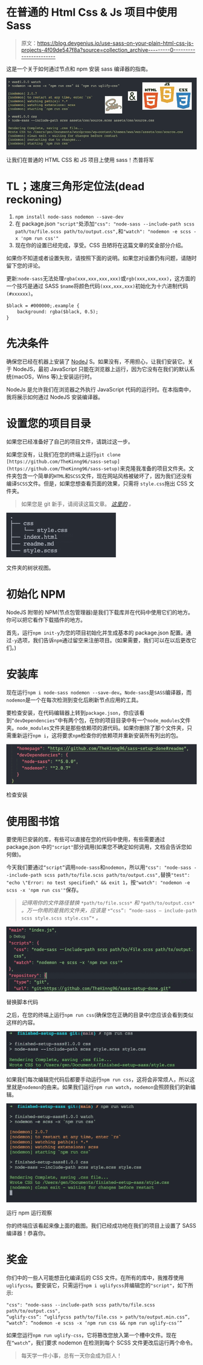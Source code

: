 # 在普通的 Html Css & Js 项目中使用 Sass

> 原文：<https://blog.devgenius.io/use-sass-on-your-plain-html-css-js-projects-4f09de547f8a?source=collection_archive---------0----------------------->

这是一个关于如何通过节点和 npm 安装 sass 编译器的指南。

![](img/4247c56e20e68b6b25c0cde040723986.png)

让我们在普通的 HTML CSS 和 JS 项目上使用 sass！杰普将军

# TL；速度三角形定位法(dead reckoning)

1.  `npm install node-sass nodemon --save-dev`
2.  在 package.json `"script"`处添加`"css": "node-sass --include-path scss path/to/file.scss path/to/output.css",`和`"watch": "nodemon -e scss -x 'npm run css'"`
3.  现在你的设置已经完成，享受。CSS 丑陋将在这篇文章的奖金部分介绍。

如果你不知道或者设置失败，请按照下面的说明。如果您对设置仍有问题，请随时留下您的评论。

更新:`node-sass`无法处理`rgba(xxx,xxx,xxx,xxx)`或`rgb(xxx,xxx,xxx)`，这方面的一个技巧是通过 SASS `$name`将颜色代码`(xxx,xxx,xxx)`初始化为十六进制代码`(#xxxxxx)`。

```
$black = #000000;.example {
    background: rgba($black, 0.5);
}
```

# 先决条件

确保您已经在机器上安装了 [NodeJ](https://nodejs.org/en/) S。如果没有，不用担心，让我们安装它。关于 NodeJS，最初 JavaScript 只能在浏览器上运行，因为它没有在我们的默认系统(macOS，Wins 等)上安装运行时。

NodeJs 是允许我们在浏览器之外执行 JavaScript 代码的运行时。在本指南中，我将展示如何通过 NodeJS 安装编译器。

# 设置您的项目目录

如果您已经准备好了自己的项目文件，请跳过这一步。

如果您没有，让我们在您的终端上运行`git clone [https://github.com/TheKinng96/sass-setup](https://github.com/TheKinng96/sass-setup)`来克隆我准备的项目文件夹。文件夹包含一个简单的`HTML`和`SCSS`文件，现在网站风格被破坏了，因为我们还没有编译`SCSS`文件。但是，如果您想查看页面的效果，只需将 `style.css`拖出 CSS 文件夹。

> 如果您是 git 新手，请阅读这篇文章。 [*这里的*](https://medium.com/dev-genius/git-to-getting-repos-from-others-ff829802ba54) *。*

![](img/12ddce0abcd5a2e3a8535aa5cdac235d.png)

文件夹的树状视图。

# 初始化 NPM

NodeJS 附带的 NPM(节点包管理器)是我们下载库并在代码中使用它们的地方。你可以把它看作下载插件的地方。

首先，运行`npm init-y`为您的项目初始化并生成基本的 package.json 配置。通过`-y`选项，我们告诉`npm`通过留空来注册项目。(如果需要，我们可以在以后更改它们。)

# 安装库

现在运行`npm i node-sass nodemon --save-dev`。`Node-sass`是`SASS`编译器，而`nodemon`是一个在每次检测到变化后刷新节点应用的工具。

要检查安装，在代码编辑器上转到`package.json`，你应该看到`“devDependencies”`中有两个包，在你的项目目录中有一个`node_modules`文件夹。`node_modules`文件夹是那些依赖项的源代码。如果你删除了那个文件夹，只需重新运行`npm i`，这将要求`npm`检查你的依赖项并重新安装所有列出的包。

![](img/95ac709482ba771a0c8a2318d31c8d0e.png)

检查安装

# 使用图书馆

要使用已安装的库，有些可以直接在您的代码中使用，有些需要通过 package.json 中的`"script"`部分调用(如果您不确定如何调用，文档会告诉您如何做)。

今天我们要通过`“script”`调用`node-sass`和`nodemon`，所以用`"css": "node-sass --include-path scss path/to/file.scss path/to/output.css",`替换`"test": "echo \"Error: no test specified\" && exit 1`，按`"watch": "nodemon -e scss -x 'npm run css'"`保存。

> *记得用你的文件路径替换* `*path/to/file.scss*` *和* `*path/to/output.css*` *。万一你用的是我的文件夹，应该是* `*“css”: “node-sass — include-path scss style.scss style.css”*` *。*

![](img/e6196dd36d83d53273f49d6d4756c523.png)

替换脚本代码

之后，在您的终端上运行`npm run css`(确保您在正确的目录中)您应该会看到类似这样的内容。

![](img/fd0e51134ab1acffab5aff4492efd6a2.png)

如果我们每次编辑完代码后都要手动运行`npm run css`，这将会非常烦人，所以这里就是`nodemon`的由来。如果我们运行`npm run watch`，`nodemon`会照顾我们的新编辑。

![](img/449ef141bcd8875811ecef305f56dace.png)

运行 npm 运行观察

你的终端应该看起来像上面的截图。我们已经成功地在我们的项目上设置了 SASS 编译器！恭喜你。

# 奖金

你们中的一些人可能想丑化编译后的 CSS 文件。在所有的库中，我推荐使用`uglifycss`。要安装它，只需运行`npm i uglifycss`并编辑您的`"script"`，如下所示:

```
"css": "node-sass --include-path scss path/to/file.scss path/to/output.css",
“uglify-css”: “uglifycss path/to/file.css > path/to/output.min.css”,
“watch”: “nodemon -e scss -x ‘npm run css && npm run uglify-css’”
```

如果您运行`npm run uglify-css`，它将篡改您放入第一个槽中文件。现在在`“watch”`，我们要求 nodemon 在检测到每个 SCSS 文件更改后运行两个命令。

> 每天学一件小事，总有一天你会成为巨人！